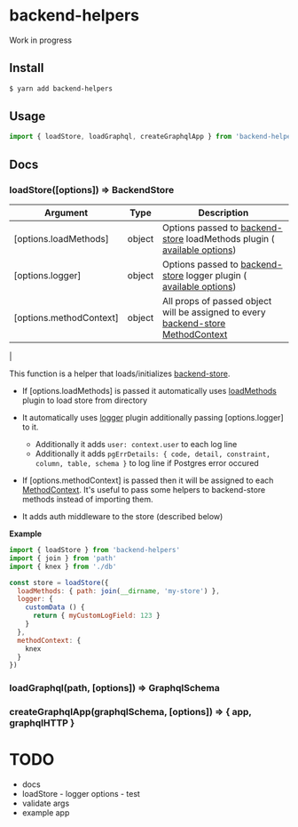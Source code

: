 # backend-helpers

Work in progress

## Install

```sh
$ yarn add backend-helpers
```

## Usage

```js
import { loadStore, loadGraphql, createGraphqlApp } from 'backend-helpers'
```

## Docs

### loadStore([options]) => BackendStore

| Argument              | Type     | Description
|-----------------------|----------|------------
| [options.loadMethods] | object   | Options passed to [backend-store](https://github.com/alekbarszczewski/backend-store) loadMethods plugin ( [available options](https://alekbarszczewski.github.io/backend-store/#/load-methods?id=options))
| [options.logger]      | object   | Options passed to [backend-store](https://github.com/alekbarszczewski/backend-store) logger plugin ( [available options](https://alekbarszczewski.github.io/backend-store/#/logger?id=options))
| [options.methodContext] | object | All props of passed object will be assigned to every [backend-store](https://github.com/alekbarszczewski/backend-store) [MethodContext](https://alekbarszczewski.github.io/backend-store/#/store?id=method-context)
|

This function is a helper that loads/initializes [backend-store](https://github.com/alekbarszczewski/backend-store).

* If [options.loadMethods] is passed it automatically uses [loadMethods](https://alekbarszczewski.github.io/backend-store/#/load-store) plugin to load store from directory

* It automatically uses [logger](https://alekbarszczewski.github.io/backend-store/#/logger) plugin additionally passing [options.logger] to it.
  * Additionally it adds `user: context.user` to each log line
  * Additionally it adds `pgErrDetails: { code, detail, constraint, column, table, schema }` to log line if Postgres error occured

* If [options.methodContext] is passed then it will be assigned to each [MethodContext](https://alekbarszczewski.github.io/backend-store/#/store?id=method-context). It's useful to pass some helpers to backend-store methods instead of importing them.

* It adds auth middleware to the store (described below)

**Example**

```js
import { loadStore } from 'backend-helpers'
import { join } from 'path'
import { knex } from './db'

const store = loadStore({
  loadMethods: { path: join(__dirname, 'my-store') },
  logger: {
    customData () {
      return { myCustomLogField: 123 }
    }
  },
  methodContext: {
    knex
  }
})
```


### loadGraphql(path, [options]) => GraphqlSchema

### createGraphqlApp(graphqlSchema, [options]) => { app, graphqlHTTP }

# TODO

- docs
- loadStore - logger options - test
- validate args
- example app
